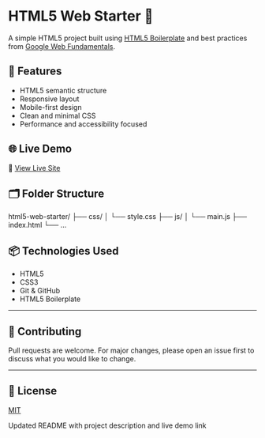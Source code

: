 # HTML5 Web Starter 🚀

A simple HTML5 project built using [HTML5 Boilerplate](https://html5boilerplate.com/) and best practices from [Google Web Fundamentals](https://developers.google.com/web/fundamentals).

## 🔧 Features

- HTML5 semantic structure
- Responsive layout
- Mobile-first design
- Clean and minimal CSS
- Performance and accessibility focused

## 🌐 Live Demo

🔗 [View Live Site](https://nikitakolkar5.github.io/html5-web-starter/)

## 🗂️ Folder Structure
html5-web-starter/
├── css/
│ └── style.css
├── js/
│ └── main.js
├── index.html
└── ...


## 📦 Technologies Used

- HTML5
- CSS3
- Git & GitHub
- HTML5 Boilerplate

---

## 🤝 Contributing

Pull requests are welcome. For major changes, please open an issue first to discuss what you would like to change.

---

## 📄 License

[MIT](LICENSE)





Updated README with project description and live demo link



